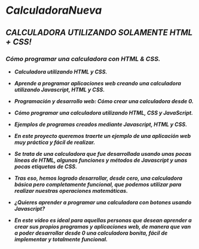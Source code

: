# **_CalculadoraNueva_**

## **_CALCULADORA UTILIZANDO SOLAMENTE HTML + CSS!_**

### **_Cómo programar una calculadora con HTML & CSS._**

- **_Calculadora utilizando HTML y CSS._**
  
- **_Aprende a programar aplicaciones web creando una calculadora utilizando Javascript, HTML y CSS._**

- **_Programación y desarrollo web: Cómo crear una calculadora desde 0._**

- **_Cómo programar una calculadora utilizando HTML, CSS y JavaScript._**

- **_Ejemplos de programas creados mediante Javascript, HTML y CSS._**

- **_En este proyecto queremos traerte un ejemplo de una aplicación web muy práctica y fácil de realizar._**

- **_Se trata de una calculadora que fue desarrollada usando unas pocas líneas de HTML, algunas funciones y métodos de Javascript y unas pocas etiquetas de CSS._**

- **_Tras eso, hemos logrado desarrollar, desde cero, una calculadora básica pero completamente funcional, que podemos utilizar para realizar nuestras operaciones matemáticas._**

- **_¿Quieres aprender a programar una calculadora con botones usando Javascript?_**

- **_En este vídeo es ideal para aquellas personas que desean aprender a crear sus propios programas y aplicaciones web, de manera que van a poder desarrollar desde 0 una calculadora bonita, fácil de implementar y totalmente funcional._**
